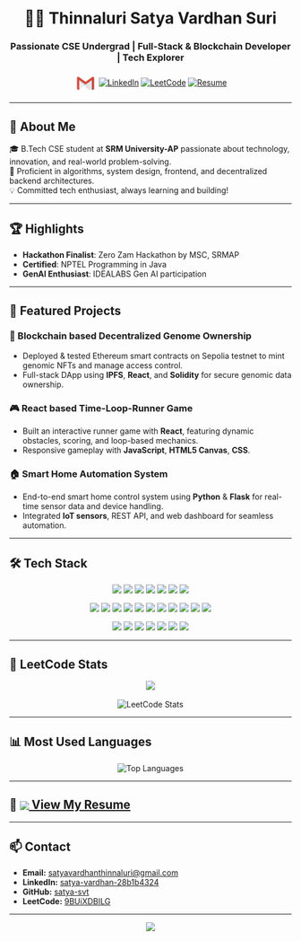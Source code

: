 <div align="center">

# 👨‍💻 Thinnaluri Satya Vardhan Suri  
### Passionate CSE Undergrad | Full-Stack & Blockchain Developer | Tech Explorer

<p align="center">
  <a href="mailto:satyavardhanthinnaluri@gmail.com"><img src="https://raw.githubusercontent.com/satya-svt/certifications/main/Transparent%20Gmail%20Logo.png" height="40" width="40" style="vertical-align: middle;" /></a>
  <a href="https://www.linkedin.com/in/satya-vardhan-28b1b4324/"><img src="https://raw.githubusercontent.com/rahuldkjain/github-profile-readme-generator/master/src/images/icons/Social/linked-in-alt.svg" alt="LinkedIn" height="30" width="40"/></a>
  <a href="https://leetcode.com/u/9BUiXDBILG/"><img src="https://raw.githubusercontent.com/rahuldkjain/github-profile-readme-generator/master/src/images/icons/Social/leet-code.svg" alt="LeetCode" height="30" width="40"/></a>
  <a href="https://github.com/satya-svt/certifications/blob/main/updated%20resume.pdf"><img src="https://img.shields.io/badge/Resume-0A66C2?style=for-the-badge&logo=readme&logoColor=white" alt="Resume"/></a>
</p>

</div>

---

## 🚀 About Me

🎓 B.Tech CSE student at **SRM University-AP** passionate about technology, innovation, and real-world problem-solving.  
🧠 Proficient in algorithms, system design, frontend, and decentralized backend architectures.  
💡 Committed tech enthusiast, always learning and building!

---

## 🏆 Highlights

- **Hackathon Finalist**: Zero Zam Hackathon by MSC, SRMAP  
- **Certified**: NPTEL Programming in Java  
- **GenAI Enthusiast**: IDEALABS Gen AI participation

---

## 💼 Featured Projects

### 🔗 Blockchain based Decentralized Genome Ownership
- Deployed & tested Ethereum smart contracts on Sepolia testnet to mint genomic NFTs and manage access control.
- Full-stack DApp using **IPFS**, **React**, and **Solidity** for secure genomic data ownership.

### 🎮 React based Time-Loop-Runner Game
- Built an interactive runner game with **React**, featuring dynamic obstacles, scoring, and loop-based mechanics.
- Responsive gameplay with **JavaScript**, **HTML5 Canvas**, **CSS**.

### 🏠 Smart Home Automation System
- End-to-end smart home control system using **Python** & **Flask** for real-time sensor data and device handling.
- Integrated **IoT sensors**, REST API, and web dashboard for seamless automation.

---

## 🛠️ Tech Stack

<p align="center">
  <!-- Languages -->
  <img src="https://img.shields.io/badge/JavaScript-F7DF1E?logo=javascript&logoColor=black&style=for-the-badge" />
  <img src="https://img.shields.io/badge/TypeScript-3178C6?logo=typescript&logoColor=white&style=for-the-badge" />
  <img src="https://img.shields.io/badge/Python-3776AB?logo=python&logoColor=white&style=for-the-badge" />
  <img src="https://img.shields.io/badge/C-00599C?logo=c&logoColor=white&style=for-the-badge" />
  <img src="https://img.shields.io/badge/C++-00599C?logo=cpp&logoColor=white&style=for-the-badge" />
  <img src="https://img.shields.io/badge/Java-007396?logo=java&logoColor=white&style=for-the-badge" />
  <img src="https://img.shields.io/badge/Solidity-363636?logo=solidity&logoColor=white&style=for-the-badge" />
</p>

<p align="center">
  <!-- Frameworks -->
  <img src="https://img.shields.io/badge/React-61DAFB?logo=react&logoColor=black&style=for-the-badge" />
  <img src="https://img.shields.io/badge/Node.js-339933?logo=node.js&logoColor=white&style=for-the-badge" />
  <img src="https://img.shields.io/badge/Express.js-000000?logo=express&logoColor=white&style=for-the-badge" />
  <img src="https://img.shields.io/badge/Flask-000000?logo=flask&logoColor=white&style=for-the-badge" />
  <img src="https://img.shields.io/badge/Firebase-FFCA28?logo=firebase&logoColor=black&style=for-the-badge" />
  <img src="https://img.shields.io/badge/Flutter-02569B?logo=flutter&logoColor=white&style=for-the-badge" />
  <img src="https://img.shields.io/badge/Kotlin-7F52FF?logo=kotlin&logoColor=white&style=for-the-badge" />
  <img src="https://img.shields.io/badge/HTML5-E34F26?logo=html5&logoColor=white&style=for-the-badge" />
  <img src="https://img.shields.io/badge/CSS3-1572B6?logo=css3&logoColor=white&style=for-the-badge" />
  <img src="https://img.shields.io/badge/TailwindCSS-06B6D4?logo=tailwindcss&logoColor=white&style=for-the-badge" />
  <img src="https://img.shields.io/badge/Vite-646CFF?logo=vite&logoColor=white&style=for-the-badge" />
</p>

<p align="center">
  <!-- Tools -->
  <img src="https://img.shields.io/badge/VSCode-007ACC?logo=visualstudiocode&logoColor=white&style=for-the-badge" />
  <img src="https://img.shields.io/badge/Xcode-147EFB?logo=xcode&logoColor=white&style=for-the-badge" />
  <img src="https://img.shields.io/badge/Ethereum-3C3C3D?logo=ethereum&logoColor=white&style=for-the-badge" />
  <img src="https://img.shields.io/badge/AWS-232F3E?logo=amazonaws&logoColor=white&style=for-the-badge" />
  <img src="https://img.shields.io/badge/Web3.js-F16822?logo=web3dotjs&logoColor=white&style=for-the-badge" />
  <img src="https://img.shields.io/badge/IPFS-65C2CB?logo=ipfs&logoColor=white&style=for-the-badge" />
  <img src="https://img.shields.io/badge/Metamask-F6851B?logo=metamask&logoColor=white&style=for-the-badge" />
</p>

---

## 🧠 LeetCode Stats

<p align="center">
  <img src="https://cdn.jsdelivr.net/gh/devicons/devicon/icons/leetcode/leetcode-original.svg" width="40" style="animation: spin 4s linear infinite;" />
</p>

<p align="center">
  <img src="https://leetcard.jacoblin.cool/9BUiXDBILG?ext=heatmap&theme=dark&font=Baloo" alt="LeetCode Stats" />
</p>

---

## 📊 Most Used Languages

<p align="center">
  <img src="https://github-readme-stats.vercel.app/api/top-langs/?username=satya-svt&layout=compact&theme=radical" alt="Top Languages" />
</p>

---

## 📄 [<img src="https://cdn-icons-png.flaticon.com/512/337/337946.png" width="24" align="center"> View My Resume](https://github.com/satya-svt/certifications/blob/main/updated%20resume.pdf)

---

## 📫 Contact

- **Email:** satyavardhanthinnaluri@gmail.com  
- **LinkedIn:** [satya-vardhan-28b1b4324](https://www.linkedin.com/in/satya-vardhan-28b1b4324/)  
- **GitHub:** [satya-svt](https://github.com/satya-svt)  
- **LeetCode:** [9BUiXDBILG](https://leetcode.com/u/9BUiXDBILG/)

---

<div align="center">
  <img src="https://capsule-render.vercel.app/api?type=waving&color=gradient&height=120&section=footer" />
</div>
